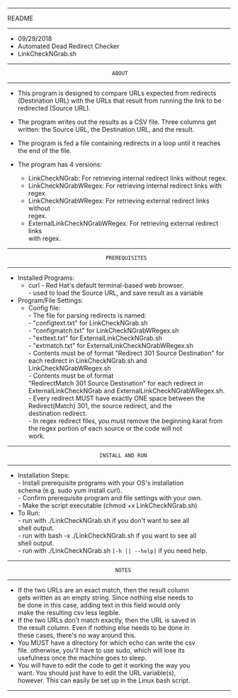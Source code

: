 
---
<p aligh='center'>README</p> 

---


- 09/29/2018                                                                   
- Automated Dead Redirect Checker                                                
- LinkCheckNGrab.sh    
                                                        
--------------------------------------------------------------------------------
                                     ABOUT                                     
--------------------------------------------------------------------------------

- This program is designed to compare URLs expected from redirects             
 (Destination URL) with the URLs that result from running the link to be      
 redirected (Source URL).                                                     
                                                                              
- The program writes out the results as a CSV file. Three columns get written:
       the Source URL, the Destination URL, and the result.                       
                                                                               
- The program is fed a file containing redirects in a loop until it reaches    
  the end of the file.                                                         
									       
- The program has 4 versions:						       
    - LinkCheckNGrab: For retrieving internal redirect links without regex.   
    - LinkCheckNGrabWRegex: For retrieving internal redirect links with       
      regex.		                        			       
    - LinkCheckNGrabWRegex: For retrieving external redirect links without    
      regex.							               
    - ExternalLinkCheckNGrabWRegex: For retrieving external redirect links    
      with regex.
      
--------------------------------------------------------------------------------
                                   PREREQUISITES                               
--------------------------------------------------------------------------------
- Installed Programs:                                                          
   - curl - Red Hat's default terminal-based web browser.                      
              - used to load the Source URL, and save result as a variable    
- Program/File Settings:                                                       
   - Config file:                                                              
                - The file for parsing redirects is named:                     
                   -  "configtext.txt" for LinkCheckNGrab.sh		       
                   -  "configmatch.txt" for LinkCheckNGrabWRegex.sh            
                   -  "exttext.txt" for ExternalLinkCheckNGrab.sh              
                   -  "extmatch.txt" for ExternalLinkCheckNGrabWRegex.sh       
                - Contents must be of format "Redirect 301 Source Destination" 
                  for each redirect in LinkCheckNGrab.sh and                   
                  LinkCheckNGrabWRegex.sh                                      
                - Contents must be of format                                   
                  "RedirectMatch 301 Source Destination" for each redirect in  
                  ExternalLinkCheckNGrab and ExternalLinkCheckNGrabWRegex.sh.  
                - Every redirect MUST have exactly ONE space between the       
                  Redirect(Match) 301, the source redirect, and the            
                  destination redirect.                                        
                - In regex redirect files, you must remove the beginning karat 
                  from the regex portion of each source or the code will not   
                  work.    
		  
--------------------------------------------------------------------------------
                                 INSTALL AND RUN                               
--------------------------------------------------------------------------------
- Installation Steps:                                                          
              - Install prerequisite programs with your OS's installation      
                schema (e.g. sudo yum install curl).                           
              - Confirm prerequisite program and file settings with your own.  
              - Make the script executable (chmod +x LinkCheckNGrab.sh)        
- To Run:                                                                      
              - run with ./LinkCheckNGrab.sh if you don't want to see all      
                shell output.                                                  
              - run with bash -x ./LinkCheckNGrab.sh if you want to see all    
                shell output.                                                  
              - run with ./LinkCheckNGrab.sh `[-h || --help]` if you need help.  
              
--------------------------------------------------------------------------------
                                      NOTES                        
--------------------------------------------------------------------------------

  - If the two URLs are an exact match, then the result column     
    gets written as an empty string. Since nothing else needs to  
    be done in this case, adding text in this field would only     
    make the resulting csv less legible.                                                         
  - If the two URLs don't match exactly, then the URL is saved in  
    the result column. Even if nothing else needs to be done in    
    these cases, there's no way around this.
  - You MUST have a directory for which echo can write the csv     
    file. otherwise, you'll have to use sudo, which will lose its  
    usefulness once the machine goes to sleep.                                            
  - You will have to edit the code to get it working the way you   
    want. You should just have to edit the URL variable(s),        
    however. This can easily be set up in the Linux bash script.   
		
--------------------------------------------------------------------------------
